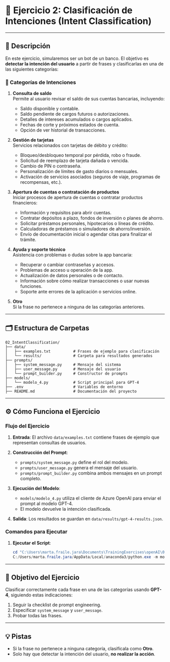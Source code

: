 # 🧩 Ejercicio 2:  Clasificación de Intenciones (Intent Classification)

---

## 🔹 Descripción

En este ejercicio, simularemos ser un bot de un banco. El objetivo es **detectar la intención del usuario** a partir de frases y clasificarlas en una de las siguientes categorías:

### 🏦 Categorías de Intenciones

1. **Consulta de saldo**  
   Permite al usuario revisar el saldo de sus cuentas bancarias, incluyendo:
   - Saldo disponible y contable.
   - Saldo pendiente de cargos futuros o autorizaciones.
   - Detalles de intereses acumulados o cargos aplicados.
   - Fechas de corte y próximos estados de cuenta.
   - Opción de ver historial de transacciones.

2. **Gestión de tarjetas**  
   Servicios relacionados con tarjetas de débito y crédito:
   - Bloqueo/desbloqueo temporal por pérdida, robo o fraude.
   - Solicitud de reemplazo de tarjeta dañada o vencida.
   - Cambio de PIN o contraseña.
   - Personalización de límites de gasto diarios o mensuales.
   - Activación de servicios asociados (seguros de viaje, programas de recompensas, etc.).

3. **Apertura de cuentas o contratación de productos**  
   Iniciar procesos de apertura de cuentas o contratar productos financieros:
   - Información y requisitos para abrir cuentas.
   - Contratar depósitos a plazo, fondos de inversión o planes de ahorro.
   - Solicitar préstamos personales, hipotecarios o líneas de crédito.
   - Calculadoras de préstamos o simuladores de ahorro/inversión.
   - Envío de documentación inicial o agendar citas para finalizar el trámite.

4. **Ayuda y soporte técnico**  
   Asistencia con problemas o dudas sobre la app bancaria:
   - Recuperar o cambiar contraseñas y accesos.
   - Problemas de acceso u operación de la app.
   - Actualización de datos personales o de contacto.
   - Información sobre cómo realizar transacciones o usar nuevas funciones.
   - Soporte ante errores de la aplicación o servicios online.

5. **Otro**  
   Si la frase no pertenece a ninguna de las categorías anteriores.

---

## 🗂️ Estructura de Carpetas

```plaintext
02_IntentClassification/
├── data/
│   ├── examples.txt          # Frases de ejemplo para clasificación
│   └── results/              # Carpeta para resultados generados
├── prompts/
│   ├── system_message.py     # Mensaje del sistema
│   ├── user_message.py       # Mensaje del usuario
│   └── prompt_builder.py     # Constructor de prompts
├── models/
│   └── modelo_4.py           # Script principal para GPT-4
├── .env                      # Variables de entorno
├── README.md                 # Documentación del proyecto
```

---

## ⚙️ Cómo Funciona el Ejercicio

### Flujo del Ejercicio

1. **Entrada**: El archivo `data/examples.txt` contiene frases de ejemplo que representan consultas de usuarios.
2. **Construcción del Prompt**:
   - `prompts/system_message.py` define el rol del modelo.
   - `prompts/user_message.py` genera el mensaje del usuario.
   - `prompts/prompt_builder.py` combina ambos mensajes en un prompt completo.

3. **Ejecución del Modelo**:
   - `models/modelo_4.py` utiliza el cliente de Azure OpenAI para enviar el prompt al modelo GPT-4.
   - El modelo devuelve la intención clasificada.

4. **Salida**: Los resultados se guardan en `data/results/gpt-4-results.json`.

### Comandos para Ejecutar


1. **Ejecutar el Script**:

   ```powershell
   cd "C:\Users\marta.fraile.jara\Documents\TrainingExercises\openAI\01_ PromptEngineering\02_IntentClassification"
   C:/Users/marta.fraile.jara/AppData/Local/anaconda3/python.exe -m models.modelo_4
   ```

---

## 🎯 Objetivo del Ejercicio

Clasificar correctamente cada frase en una de las categorías usando **GPT-4**, siguiendo estas indicaciones:

1. Seguir la checklist de prompt engineering.
2. Especificar `system_message` y `user_message`.
3. Probar todas las frases.

---

## 💡 Pistas

- Si la frase no pertenece a ninguna categoría, clasifícala como **Otro**.
- Solo hay que detectar la intención del usuario, **no realizar la acción**.
